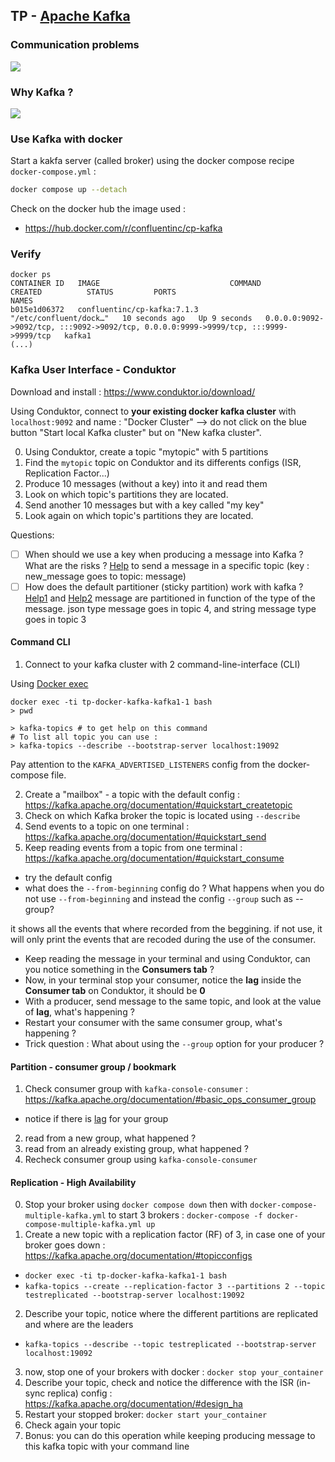 ## TP - [Apache Kafka](https://kafka.apache.org/)
### Communication problems
![](https://content.linkedin.com/content/dam/engineering/en-us/blog/migrated/datapipeline_complex.png)

### Why Kafka ?

![](https://content.linkedin.com/content/dam/engineering/en-us/blog/migrated/datapipeline_simple.png)

### Use Kafka with docker
Start a kakfa server (called broker) using the docker compose recipe `docker-compose.yml` : 

```bash
docker compose up --detach
```

Check on the docker hub the image used : 
* https://hub.docker.com/r/confluentinc/cp-kafka

### Verify
```
docker ps
CONTAINER ID   IMAGE                             COMMAND                  CREATED          STATUS         PORTS                                                                                  NAMES
b015e1d06372   confluentinc/cp-kafka:7.1.3       "/etc/confluent/dock…"   10 seconds ago   Up 9 seconds   0.0.0.0:9092->9092/tcp, :::9092->9092/tcp, 0.0.0.0:9999->9999/tcp, :::9999->9999/tcp   kafka1
(...)
```

### Kafka User Interface - Conduktor
Download and install : https://www.conduktor.io/download/

Using Conduktor, connect to **your existing docker kafka cluster** with `localhost:9092` and name : "Docker Cluster"
--> do not click on the blue button "Start local Kafka cluster" but on "New kafka cluster".

0. Using Conduktor, create a topic "mytopic" with 5 partitions
1. Find the `mytopic` topic on Conduktor and its differents configs (ISR, Replication Factor...)
2. Produce 10 messages (without a key) into it and read them
3. Look on which topic's partitions they are located.
4. Send another 10 messages but with a key called "my key"
5. Look again on which topic's partitions they are located.

Questions:
* [ ] When should we use a key when producing a message into Kafka ? What are the risks ? [Help](https://stackoverflow.com/a/61912094/3535853)
to send a message in a specific topic (key : new_message goes to topic: message)
* [ ] How does the default partitioner (sticky partition) work with kafka ? [Help1](https://www.confluent.io/fr-fr/blog/apache-kafka-producer-improvements-sticky-partitioner/) and [Help2](https://www.conduktor.io/kafka/producer-default-partitioner-and-sticky-partitioner#Sticky-Partitioner-(Kafka-%E2%89%A5-2.4)-3)
message are partitioned in function of the type of the message. json type message goes in topic 4, and string message type goes in topic 3 

#### Command CLI
1. Connect to your kafka cluster with 2 command-line-interface (CLI)

Using [Docker exec](https://docs.docker.com/engine/reference/commandline/exec/#description)

```
docker exec -ti tp-docker-kafka-kafka1-1 bash
> pwd
```

```
> kafka-topics # to get help on this command
# To list all topic you can use :
> kafka-topics --describe --bootstrap-server localhost:19092
```

Pay attention to the `KAFKA_ADVERTISED_LISTENERS` config from the docker-compose file.

2. Create a "mailbox" - a topic with the default config : https://kafka.apache.org/documentation/#quickstart_createtopic
3. Check on which Kafka broker the topic is located using `--describe`
5. Send events to a topic on one terminal : https://kafka.apache.org/documentation/#quickstart_send
4. Keep reading events from a topic from one terminal : https://kafka.apache.org/documentation/#quickstart_consume
* try the default config
* what does the `--from-beginning` config do ? What happens when you do not use `--from-beginning` and instead the config `--group` such as --group?

it shows all the events that where recorded from the beggining. if not use, it will only print the events that are recoded during the use of the consumer.
* Keep reading the message in your terminal and using Conduktor, can you notice something in the **Consumers tab** ? 
* Now, in your terminal stop your consumer, notice the **lag** inside the **Consumer tab** on Conduktor, it should be **0**
* With a producer, send message to the same topic, and look at the value of **lag**, what's happening ?
* Restart your consumer with the same consumer group, what's happening ?
* Trick question : What about using the `--group` option for your producer ?

#### Partition - consumer group / bookmark
1. Check consumer group with `kafka-console-consumer` : https://kafka.apache.org/documentation/#basic_ops_consumer_group
* notice if there is [lag](https://univalence.io/blog/articles/kafka-et-les-groupes-de-consommateurs/) for your group
2. read from a new group, what happened ?
3. read from an already existing group, what happened ?
4. Recheck consumer group using `kafka-console-consumer`

#### Replication - High Availability
0. Stop your broker using `docker compose down` then with `docker-compose-multiple-kafka.yml` to start 3 brokers : `docker-compose -f docker-compose-multiple-kafka.yml up`
1. Create a new topic with a replication factor (RF) of 3, in case one of your broker goes down : https://kafka.apache.org/documentation/#topicconfigs
* `docker exec -ti tp-docker-kafka-kafka1-1 bash`
* `kafka-topics --create --replication-factor 3 --partitions 2 --topic testreplicated --bootstrap-server localhost:19092`
2. Describe your topic, notice where the different partitions are replicated and where are the leaders
* `kafka-topics --describe --topic testreplicated --bootstrap-server localhost:19092`
3. now, stop one of your brokers with docker : `docker stop your_container`
4. Describe your topic, check and notice the difference with the ISR (in-sync replica) config : https://kafka.apache.org/documentation/#design_ha
5. Restart your stopped broker:  `docker start your_container`
6. Check again your topic
7. Bonus: you can do this operation while keeping producing message to this kafka topic with your command line
